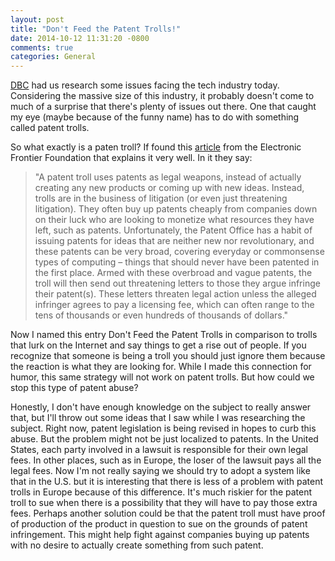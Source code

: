 ```yaml
---
layout: post
title: "Don't Feed the Patent Trolls!"
date: 2014-10-12 11:31:20 -0800
comments: true
categories: General
---
```

<p><a href="http://devbootcamp.com/">DBC</a> had us research some issues facing the tech industry today. Considering the massive size of this industry, it probably doesn't come to much of a surprise that there's plenty of issues out there. One that caught my eye (maybe because of the funny name) has to do with something called <span class="italic">patent trolls</span>.</p>
<!-- more -->
<p>So what exactly is a paten troll? If found this <a href="https://www.eff.org/issues/resources-patent-troll-victims">article</a> from the Electronic Frontier Foundation that explains it very well. In it they say:</p>

<blockquote class="quote">"A patent troll uses patents as legal weapons, instead of actually creating any new products or coming up with new ideas. Instead, trolls are in the business of litigation (or even just threatening litigation). They often buy up patents cheaply from companies down on their luck who are looking to monetize what resources they have left, such as patents. Unfortunately, the Patent Office has a habit of issuing patents for ideas that are neither new nor revolutionary, and these patents can be very broad, covering everyday or commonsense types of computing – things that should never have been patented in the first place. Armed with these overbroad and vague patents, the troll will then send out threatening letters to those they argue infringe their patent(s).  These letters threaten legal action unless the alleged infringer agrees to pay a licensing fee, which can often range to the tens of thousands or even hundreds of thousands of dollars."</blockquote>

<p>Now I named this entry <span class="italic">Don't Feed the Patent Trolls</span> in comparison to trolls that lurk on the Internet and say things to get a rise out of people. If you recognize that someone is being a troll you should just ignore them because the reaction is what they are looking for. While I made this connection for humor, this same strategy will not work on patent trolls. But how could we stop this type of patent abuse?</p>

<p>Honestly, I don't have enough knowledge on the subject to really answer that, but I'll throw out some ideas that I saw while I was researching the subject. Right now, patent legislation is being revised in hopes to curb this abuse. But the problem might not be just localized to patents. In the United States, each party involved in a lawsuit is responsible for their own legal fees. In other places, such as in Europe, the loser of the lawsuit pays all the legal fees. Now I'm not really saying we should try to adopt a system like that in the U.S. but it is interesting that there is less of a problem with patent trolls in Europe because of this difference. It's much riskier for the patent troll to sue when there is a possibility that they will have to pay those extra fees. Perhaps another solution could be that the patent troll must have proof of production of the product in question to sue on the grounds of patent infringement. This might help fight against companies buying up patents with no desire to actually create something from such patent.</p>